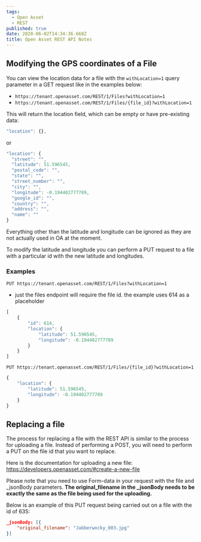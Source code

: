 ```yaml
---
tags:
  - Open Asset
  - REST
published: true
date: 2020-06-02T14:34:36.668Z
title: Open Asset REST API Notes
---
```

## Modifying the GPS coordinates of a File

You can view the location data for a file with the `withLocation=1` query parameter in a GET request like in the examples below:
- `https://tenant.openasset.com/REST/1/Files?withLocation=1`
- `https://tenant.openasset.com/REST/1/Files/{file_id}?withLocation=1`

This will return the location field, which can be empty or have pre-existing data:
```js
"location": {},
```
or
```js
"location": {
  "street": "",
  "latitude": 51.596545,
  "postal_code": "",
  "state": "",
  "street_number": "",
  "city": "",
  "longitude": -0.194402777789,
  "google_id": "",
  "country": "",
  "address": "",
  "name": ""
}
```

Everything other than the latitude and longitude can be ignored as they are not actually used in OA at the moment.

To modify the latitude and longitude you can perform a PUT request to a file with a particular id with the new latitude and longitudes.

### Examples

`PUT https://tenant.openasset.com/REST/1/Files?withLocation=1` 
- just the files endpoint will require the file id. the example uses 614 as a placeholder

```js
[
    {    
        "id": 614,
        "location": {
            "latitude": 51.596545,
            "longitude": -0.194402777789
        }
    }
]
```

`PUT https://tenant.openasset.com/REST/1/Files/{file_id}?withLocation=1`
```js
{
    "location": {
        "latitude": 51.596545,
        "longitude": -0.194402777789
    }
}
```

## Replacing a file
The process for replacing a file with the REST API is similar to the process for uploading a file. Instead of performing a POST, you will need to perform a PUT on the file id that you want to replace.

Here is the documentation for uploading a new file: 
https://developers.openasset.com/#create-a-new-file

Please note that you need to use Form-data in your request with the file and _jsonBody parameters. **The original_filename in the _jsonBody needs to be exactly the same as the file being used for the uploading.**

Below is an example of this PUT request being carried out on a file with the id of 635:

```json
_jsonBody: [{
    "original_filename": "Jabberwocky_003.jpg"
}]
```
